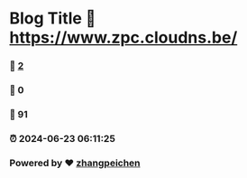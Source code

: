 # Blog Title :link: https://www.zpc.cloudns.be/
### :page_facing_up: [2](https://zpc2024c.github.io/tag.html) 
### :speech_balloon: 0 
### :hibiscus: 91 
### :alarm_clock: 2024-06-23 06:11:25 
### Powered by :heart: [zhangpeichen](https://github.com/zpc2024c)
